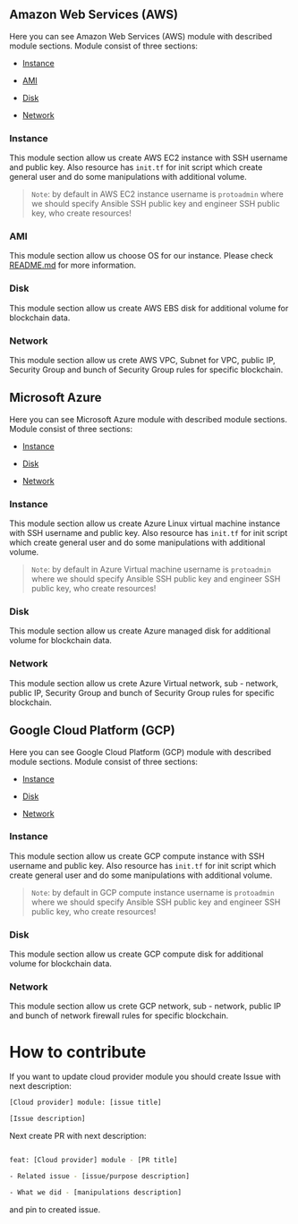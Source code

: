 ## Amazon Web Services (AWS)

Here you can see Amazon Web Services (AWS) module with described module sections. Module consist of three sections:

* [Instance](./aws/instance)

* [AMI](./aws/ami)

* [Disk](./aws/disk)

* [Network](./aws/network)

### Instance

This module section allow us create AWS EC2 instance with SSH username and public key. Also resource has `init.tf` for init script which create general user and do some manipulations with additional volume.

> `Note`: by default in AWS EC2 instance username is `protoadmin` where we should specify Ansible SSH public key and engineer SSH public key, who create resources!

### AMI

This module section allow us choose OS for our instance. Please check [README.md](./aws/ami/README.md) for more information.

### Disk

This module section allow us create AWS EBS disk for additional volume for blockchain data.

### Network

This module section allow us crete AWS VPC, Subnet for VPC, public IP, Security Group and bunch of Security Group rules for specific blockchain.

## Microsoft Azure

Here you can see Microsoft Azure module with described module sections. Module consist of three sections:

* [Instance](./azure/instance)

* [Disk](./azure/disk)

* [Network](./azure/network)

### Instance

This module section allow us create Azure Linux virtual machine instance with SSH username and public key. Also resource has `init.tf` for init script which create general user and do some manipulations with additional volume.

> `Note`: by default in Azure Virtual machine username is `protoadmin` where we should specify Ansible SSH public key and engineer SSH public key, who create resources!

### Disk

This module section allow us create Azure managed disk for additional volume for blockchain data.

### Network

This module section allow us crete Azure Virtual network, sub - network, public IP, Security Group and bunch of Security Group rules for specific blockchain.

## Google Cloud Platform (GCP)

Here you can see Google Cloud Platform (GCP) module with described module sections. Module consist of three sections:

* [Instance](./gcp/instance)

* [Disk](./gcp/disk)

* [Network](./gcp/network)

### Instance

This module section allow us create GCP compute instance with SSH username and public key. Also resource has `init.tf` for init script which create general user and do some manipulations with additional volume.

> `Note`: by default in GCP compute instance username is `protoadmin` where we should specify Ansible SSH public key and engineer SSH public key, who create resources!

### Disk

This module section allow us create GCP compute disk for additional volume for blockchain data.

### Network

This module section allow us crete GCP network, sub - network, public IP and bunch of network firewall rules for specific blockchain.

# How to contribute

If you want to update cloud provider module you should create Issue with next description:

```bash
[Cloud provider] module: [issue title]

[Issue description]
```

Next create PR with next description:

```bash

feat: [Cloud provider] module - [PR title]

- Related issue - [issue/purpose description]

- What we did - [manipulations description]

```

and pin to created issue.

